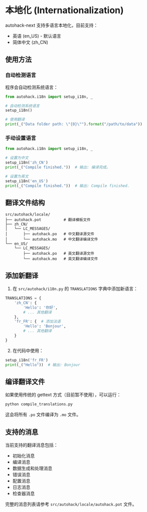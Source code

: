 # 本地化 (Internationalization)

autohack-next 支持多语言本地化，目前支持：

- 英语 (en_US) - 默认语言
- 简体中文 (zh_CN)

## 使用方法

### 自动检测语言

程序会自动检测系统语言：

```python
from autohack.i18n import setup_i18n, _

# 自动检测系统语言
setup_i18n()

# 使用翻译
print(_("Data folder path: \"{0}\"").format("/path/to/data"))
```

### 手动设置语言

```python
from autohack.i18n import setup_i18n, _

# 设置为中文
setup_i18n('zh_CN')
print(_("Compile finished."))  # 输出: 编译完成。

# 设置为英文
setup_i18n('en_US') 
print(_("Compile finished."))  # 输出: Compile finished.
```

## 翻译文件结构

```
src/autohack/locale/
├── autohack.pot          # 翻译模板文件
├── zh_CN/
│   └── LC_MESSAGES/
│       ├── autohack.po   # 中文翻译源文件
│       └── autohack.mo   # 中文翻译编译文件
└── en_US/
    └── LC_MESSAGES/
        ├── autohack.po   # 英文翻译源文件
        └── autohack.mo   # 英文翻译编译文件
```

## 添加新翻译

1. 在 `src/autohack/i18n.py` 的 `TRANSLATIONS` 字典中添加新语言：

```python
TRANSLATIONS = {
    'zh_CN': {
        'Hello': '你好',
        # ... 其他翻译
    },
    'fr_FR': {  # 添加法语
        'Hello': 'Bonjour',
        # ... 其他翻译
    }
}
```

2. 在代码中使用：

```python
setup_i18n('fr_FR')
print(_("Hello"))  # 输出: Bonjour
```

## 编译翻译文件

如果使用传统的 gettext 方式（目前暂不使用），可以运行：

```bash
python compile_translations.py
```

这会将所有 `.po` 文件编译为 `.mo` 文件。

## 支持的消息

当前支持的翻译消息包括：

- 初始化消息
- 编译消息 
- 数据生成和处理消息
- 错误消息
- 配置消息
- 日志消息
- 检查器消息

完整的消息列表请参考 `src/autohack/locale/autohack.pot` 文件。
